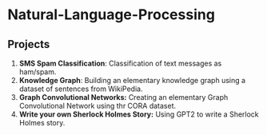 # Natural-Language-Processing

## Projects

1. **SMS Spam Classification**: Classification of text messages as ham/spam.
2. **Knowledge Graph**: Building an elementary knowledge graph using a dataset of sentences from WikiPedia.
3. **Graph Convolutional Networks:** Creating an elementary Graph Convolutional Network using thr CORA dataset.
4. **Write your own Sherlock Holmes Story:** Using GPT2 to write a Sherlock Holmes story.
